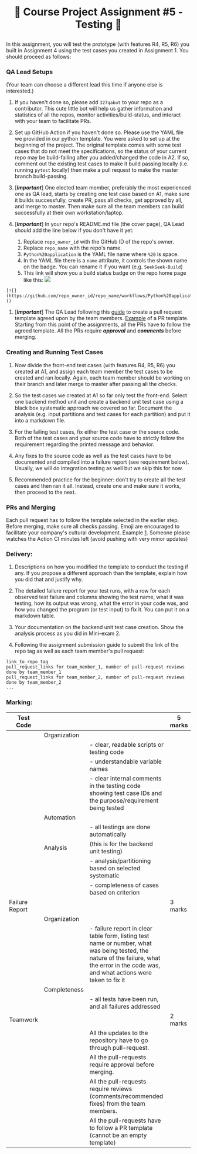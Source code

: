 <h1 align="center">

:ship: Course Project Assignment #5 - Testing  :ship: 

</h1>


In this assignment, you will test the prototype (with features R4, R5, R6) you built in Assignment 4 using the test cases you created in Assignment 1. 
You should proceed as follows:

### QA Lead Setups

(Your team can choose a different lead this time if anyone else is interested.)

1. If you haven't done so, please add `327qabot` to your repo as a contributor. 
This cute little bot will help us gather information and statistics of all the repos, monitor activities/build-status, and interact with your team to facilitate PRs.

1. Set up GitHub Action if you haven't done so. Please use the YAML file we provided in our python template. You were asked to set up at the beginning of the project. 
The original template comes with some test cases that do not meet the specifications, so the status of your current repo may be build-failing after you added/changed the code in A2. 
If so, comment out the existing test cases to make it build passing locally (i.e. running `pytest` locally) then make a pull request to make the master branch build-passing. 

1. [***Important***] One elected team member, preferably the most experienced one as QA lead, starts by creating one test case based on A1, make sure it builds successfully, create PR, pass all checks, get approved by all, and merge to master. 
Then make sure all the team members can build successfully at their own workstation/laptop. 

1. [***Important***] In your repo's README.md file (the cover page), QA Lead should add the line below if you don't have it yet:
    1. Replace `repo_owner_id` with the GitHub ID of the repo's owner. 
    1. Replace `repo_name` with the repo's name. 
    1. `Python%20application` is the YAML file name where `%20` is space. 
    1. In the YAML file there is a `name` attribute, it controls the shown name on the badge. You can rename it if you want (e.g. `SeekGeek-Build`)
    1. This link will show you a build status badge on the repo home page like this: [![](https://github.com/CISC-CMPE-327/CI-Python/workflows/Python%20application/badge.svg)](https://github.com/CISC-CMPE-327/CI-Python/actions)

```
[![](https://github.com/repo_owner_id/repo_name/workflows/Python%20application/badge.svg)]()
```

1. [***Important***] The QA Lead following this [guide](https://docs.github.com/en/free-pro-team@latest/github/building-a-strong-community/creating-a-pull-request-template-for-your-repository) to create a pull request template agreed upon by the team members. 
[Example](https://embeddedartistry.com/blog/2017/08/04/a-github-pull-request-template-for-your-projects/) of a PR template.
Starting from this point of the assignments, all the PRs have to follow the agreed template. 
All the PRs require ***approval*** and ***comments*** before merging. 

### Creating and Running Test Cases

1. Now divide the front-end test cases (with features R4, R5, R6) you created at A1, and assign each team member the test cases to be created and ran locally. 
Again, each team member should be working on their branch and later merge to master after passing all the checks.

1. So the test cases we created at A1 so far only test the front-end.
Select one backend method unit and create a backend unit test case using a black box systematic approach we covered so far. 
Document the analysis (e.g. input partitions and test cases for each partition) and put it into a markdown file. 

1. For the failing test cases, fix either the test case or the source code. 
Both of the test cases and your source code have to strictly follow the requirement regarding the printed message and behavior. 

1. Any fixes to the source code as well as the test cases have to be documented and compiled into a failure report (see requirement below). 
Usually, we will do integration testing as well but we skip this for now.

1. Recommended practice for the beginner: don't try to create all the test cases and then ran it all. 
Instead, create one and make sure it works, then proceed to the next. 


### PRs and Merging

Each pull request has to follow the template selected in the earlier step. Before merging, make sure all checks passing. 
Emoji are encouraged to facilitate your company's cultural development.
Example [1](http://greena13.github.io/blog/2016/08/19/emojis-are-the-solution-to-useless-commit-messages/).
Someone please watches the Action CI minutes left (avoid pushing with very minor updates)

### Delivery:

1.	Descriptions on how you modified the template to conduct the testing if any. 
If you propose a different approach than the template, explain how you did that and justify why. 

1.	The detailed failure report for your test runs, 
with a row for each observed test failure and columns showing the test name, 
what it was testing, how its output was wrong, what the error in your code was, 
and how you changed the program (or test input) to fix it. 
You can put it on a markdown table. 

1. Your documentation on the backend unit test case creation. Show the analysis process as you did in Mini-exam 2. 

1. Following the assignment submission guide to submit the link of the repo tag as well as each team member's pull request:
```
link_to_repo_tag
pull_request_links for team_member_1, number of pull-request reviews done by team_member_1
pull_request_links for team_member_2, number of pull-request reviews done by team_member_2
...
```

### Marking:

| Test Code      |              |                                                                                                                                                                                            | 5 marks |
|----------------|--------------|--------------------------------------------------------------------------------------------------------------------------------------------------------------------------------------------|---------|
|                | Organization |                                                                                                                                                                                            |         |
|                |              | - clear, readable scripts or testing code                                                                                                                                                  |         |
|                |              | - understandable variable names                                                                                                                                                            |         |
|                |              | - clear internal comments in the testing code showing test case IDs and the purpose/requirement being tested                                                                               |         |
|                | Automation   |                                                                                                                                                                                            |         |
|                |              | - all testings are done automatically                                                                                                                                                      |         |
|                | Analysis     | (this is for the backend unit testing)                                                                                                                                                     |         |
|                |              | - analysis/partitioning based on selected systematic                                                                                                                                       |         |
|                |              | - completeness of cases based on criterion                                                                                                                                                 |         |
| Failure Report |              |                                                                                                                                                                                            | 3 marks |
|                | Organization |                                                                                                                                                                                            |         |
|                |              | - failure report in clear table form, listing test name or number, what was being tested, the nature of the failure, what the error in the code was, and what actions were taken to fix it |         |
|                | Completeness |                                                                                                                                                                                            |         |
|                |              | - all tests have been run, and all failures addressed                                                                                                                                      |         |
| Teamwork      |              |                                                                                                                                                                                            | 2 marks |
|                |              | All the updates to the repository have to go through pull-request.                                                                                                                         |         |
|                |              | All the pull-requests require approval before merging.                                                                                                                                     |         |
|                |              | All the pull-requests require reviews (comments/recommended fixes) from the team members.                                                                                                  |         |
|                |              | All the pull-requests have to follow a PR template (cannot be an empty template)                                                                                                           |         |



